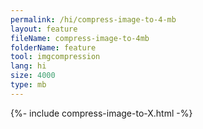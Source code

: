 ```yaml
---
permalink: /hi/compress-image-to-4-mb
layout: feature
fileName: compress-image-to-4mb
folderName: feature
tool: imgcompression
lang: hi
size: 4000
type: mb
---
```


{%- include compress-image-to-X.html -%}
